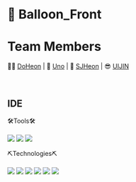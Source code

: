# 🎈 Balloon_Front

# Team Members

[DoHeon]:https://github.com/returnhakja
[Uno]:https://github.com/Uno0306
[SJHeon]:https://github.com/SJHeon
[UIJIN]:https://github.com/kki45

👨‍🦲 [DoHeon] | 🤠 [Uno] | 🐁 [SJHeon] | 😎 [UIJIN] <br><br><br>


## IDE

🛠Tools🛠 <br><br>
<img src="https://img.shields.io/badge/Visual Studio Code-007ACC?style=flat-square&logo=Visual Studio Code&logoColor=white"/>
<img src="https://img.shields.io/badge/GitHub-181717?style=flat-square&logo=GitHub&logoColor=white"/>
<img src="https://img.shields.io/badge/Google Sheets-34A853?style=flat-square&logo=Google Sheets&logoColor=white"/>

⛏Technologies⛏ <br><br>
<img src="https://img.shields.io/badge/React-61DAFB?style=flat-square&logo=React&logoColor=white"/>
<img src="https://img.shields.io/badge/MUI-007FFF?style=flat-square&logo=MUI&logoColor=white"/>
<img src="https://img.shields.io/badge/HTML5-E34F26?style=flat-square&logo=HTML5&logoColor=white"/>
<img src="https://img.shields.io/badge/CSS3-1572B6?style=flat-square&logo=CSS3&logoColor=white"/>
<img src="https://img.shields.io/badge/JavaScript-F7DF1E?style=flat-square&logo=JavaScript&logoColor=white"/>
<img src="https://img.shields.io/badge/Socket.io-010101?style=flat-square&logo=Socket.io&logoColor=white"/>



